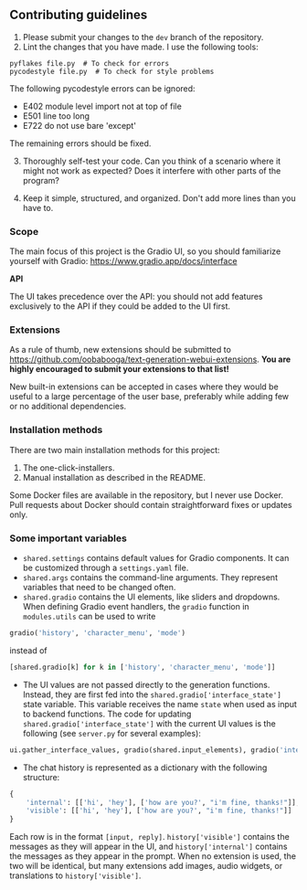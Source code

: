 ## Contributing guidelines

1) Please submit your changes to the `dev` branch of the repository.
2) Lint the changes that you have made. I use the following tools:

```
pyflakes file.py  # To check for errors
pycodestyle file.py  # To check for style problems
```

The following pycodestyle errors can be ignored:

* E402 module level import not at top of file
* E501 line too long
* E722 do not use bare 'except'

The remaining errors should be fixed.

3) Thoroughly self-test your code. Can you think of a scenario where it might not work as expected? Does it interfere with other parts of the program?

4) Keep it simple, structured, and organized. Don't add more lines than you have to.

### Scope

The main focus of this project is the Gradio UI, so you should familiarize yourself with Gradio: https://www.gradio.app/docs/interface

**API**

The UI takes precedence over the API: you should not add features exclusively to the API if they could be added to the UI first.

### Extensions

As a rule of thumb, new extensions should be submitted to https://github.com/oobabooga/text-generation-webui-extensions. **You are highly encouraged to submit your extensions to that list!**

New built-in extensions can be accepted in cases where they would be useful to a large percentage of the user base, preferably while adding few or no additional dependencies.

### Installation methods

There are two main installation methods for this project:

1) The one-click-installers.
2) Manual installation as described in the README.

Some Docker files are available in the repository, but I never use Docker. Pull requests about Docker should contain straightforward fixes or updates only.

### Some important variables

* `shared.settings` contains default values for Gradio components. It can be customized through a `settings.yaml` file.
* `shared.args` contains the command-line arguments. They represent variables that need to be changed often.
* `shared.gradio` contains the UI elements, like sliders and dropdowns. When defining Gradio event handlers, the `gradio` function in `modules.utils` can be used to write

```python
gradio('history', 'character_menu', 'mode')
```

instead of 

```python
[shared.gradio[k] for k in ['history', 'character_menu', 'mode']]
```

* The UI values are not passed directly to the generation functions. Instead, they are first fed into the `shared.gradio['interface_state']` state variable. This variable receives the name `state` when used as input to backend functions. The code for updating `shared.gradio['interface_state']` with the current UI values is the following (see `server.py` for several examples):

```python
ui.gather_interface_values, gradio(shared.input_elements), gradio('interface_state')
```

* The chat history is represented as a dictionary with the following structure:

```python
{
    'internal': [['hi', 'hey'], ['how are you?', "i'm fine, thanks!"]], 
    'visible': [['hi', 'hey'], ['how are you?', "i'm fine, thanks!"]]
}

```

Each row is in the format `[input, reply]`. `history['visible']` contains the messages as they will appear in the UI, and `history['internal']` contains the messages as they appear in the prompt. When no extension is used, the two will be identical, but many extensions add images, audio widgets, or translations to `history['visible']`.